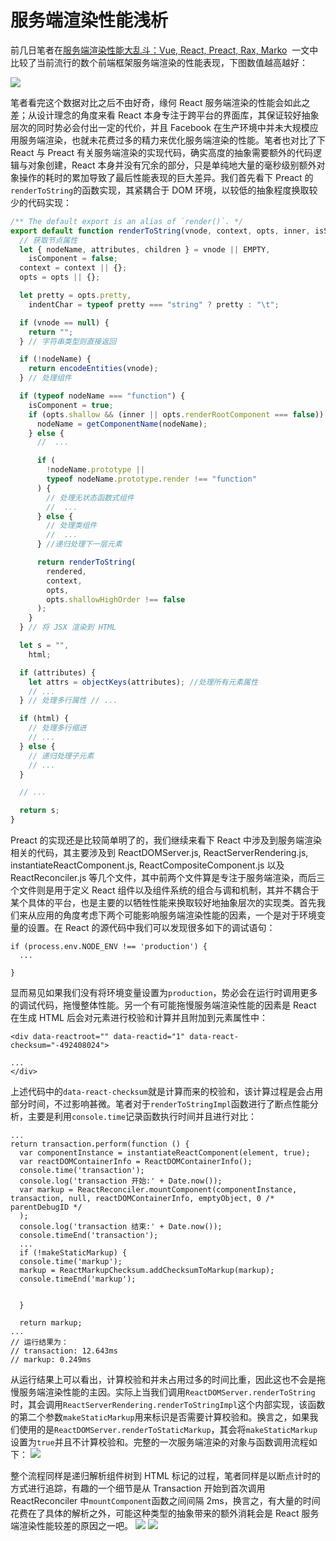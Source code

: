 # 服务端渲染性能浅析

前几日笔者在[服务端渲染性能大乱斗：Vue, React, Preact, Rax, Marko](https://zhuanlan.zhihu.com/p/25003814)  一文中比较了当前流行的数个前端框架服务端渲染的性能表现，下图数值越高越好：

![](https://coding.net/u/hoteam/p/Cache/git/raw/master/2017/2/1/QQ20170205-0111.png)

笔者看完这个数据对比之后不由好奇，缘何 React 服务端渲染的性能会如此之差；从设计理念的角度来看 React 本身专注于跨平台的界面库，其保证较好抽象层次的同时势必会付出一定的代价，并且 Facebook 在生产环境中并未大规模应用服务端渲染，也就未花费过多的精力来优化服务端渲染的性能。笔者也对比了下 React 与 Preact 有关服务端渲染的实现代码，确实高度的抽象需要额外的代码逻辑与对象创建，React 本身并没有冗余的部分，只是单纯地大量的毫秒级别额外对象操作的耗时的累加导致了最后性能表现的巨大差异。我们首先看下 Preact 的`renderToString`的函数实现，其紧耦合于 DOM 环境，以较低的抽象程度换取较少的代码实现：

```js
/** The default export is an alias of `render()`. */
export default function renderToString(vnode, context, opts, inner, isSvgMode) {
  // 获取节点属性
  let { nodeName, attributes, children } = vnode || EMPTY,
    isComponent = false;
  context = context || {};
  opts = opts || {};

  let pretty = opts.pretty,
    indentChar = typeof pretty === "string" ? pretty : "\t";

  if (vnode == null) {
    return "";
  } // 字符串类型则直接返回

  if (!nodeName) {
    return encodeEntities(vnode);
  } // 处理组件

  if (typeof nodeName === "function") {
    isComponent = true;
    if (opts.shallow && (inner || opts.renderRootComponent === false)) {
      nodeName = getComponentName(nodeName);
    } else {
      //  ...

      if (
        !nodeName.prototype ||
        typeof nodeName.prototype.render !== "function"
      ) {
        // 处理无状态函数式组件
        //  ...
      } else {
        // 处理类组件
        //  ...
      } //递归处理下一层元素

      return renderToString(
        rendered,
        context,
        opts,
        opts.shallowHighOrder !== false
      );
    }
  } // 将 JSX 渲染到 HTML

  let s = "",
    html;

  if (attributes) {
    let attrs = objectKeys(attributes); //处理所有元素属性
    // ...
  } // 处理多行属性 // ...

  if (html) {
    // 处理多行缩进
    // ...
  } else {
    // 递归处理子元素
    // ...
  }

  // ...

  return s;
}
```

Preact 的实现还是比较简单明了的，我们继续来看下 React 中涉及到服务端渲染相关的代码，其主要涉及到 ReactDOMServer.js, ReactServerRendering.js, instantiateReactComponent.js, ReactCompositeComponent.js 以及 ReactReconciler.js 等几个文件，其中前两个文件算是专注于服务端渲染，而后三个文件则是用于定义 React 组件以及组件系统的组合与调和机制，其并不耦合于某个具体的平台，也是主要的以牺牲性能来换取较好地抽象层次的实现类。首先我们来从应用的角度考虑下两个可能影响服务端渲染性能的因素，一个是对于环境变量的设置。在 React 的源代码中我们可以发现很多如下的调试语句：

```
if (process.env.NODE_ENV !== 'production') {
  ...

}

```

显而易见如果我们没有将环境变量设置为`production`，势必会在运行时调用更多的调试代码，拖慢整体性能。另一个有可能拖慢服务端渲染性能的因素是 React 在生成 HTML 后会对元素进行校验和计算并且附加到元素属性中：

```
<div data-reactroot="" data-reactid="1" data-react-checksum="-492408024">

...
</div>
```

上述代码中的`data-react-checksum`就是计算而来的校验和，该计算过程是会占用部分时间，不过影响甚微。笔者对于`renderToStringImpl`函数进行了断点性能分析，主要是利用`console.time`记录函数执行时间并且进行对比：

```
...
return transaction.perform(function () {
  var componentInstance = instantiateReactComponent(element, true);
  var reactDOMContainerInfo = ReactDOMContainerInfo();
  console.time('transaction');
  console.log('transaction 开始:' + Date.now());
  var markup = ReactReconciler.mountComponent(componentInstance, transaction, null, reactDOMContainerInfo, emptyObject, 0 /* parentDebugID */
  );
  console.log('transaction 结束:' + Date.now());
  console.timeEnd('transaction');
  ...
  if (!makeStaticMarkup) {
  console.time('markup');
  markup = ReactMarkupChecksum.addChecksumToMarkup(markup);
  console.timeEnd('markup');


  }

  return markup;
...
// 运行结果为：
// transaction: 12.643ms
// markup: 0.249ms
```

从运行结果上可以看出，计算校验和并未占用过多的时间比重，因此这也不会是拖慢服务端渲染性能的主因。实际上当我们调用`ReactDOMServer.renderToString`时，其会调用`ReactServerRendering.renderToStringImpl`这个内部实现，该函数的第二个参数`makeStaticMarkup`用来标识是否需要计算校验和。换言之，如果我们使用的是`ReactDOMServer.renderToStaticMarkup`，其会将`makeStaticMarkup`设置为`true`并且不计算校验和。完整的一次服务端渲染的对象与函数调用流程如下：
![](https://coding.net/u/hoteam/p/Cache/git/raw/master/2017/2/1/renderToString.png)

整个流程同样是递归解析组件树到 HTML 标记的过程，笔者同样是以断点计时的方式进行追踪，有趣的一个细节是从 Transaction 开始到首次调用 ReactReconciler 中`mountComponent`函数之间间隔 2ms，换言之，有大量的时间花费在了具体的解析之外，可能这种类型的抽象带来的额外消耗会是 React 服务端渲染性能较差的原因之一吧。
![](https://coding.net/u/hoteam/p/Cache/git/raw/master/2017/2/1/QQ20170206-0react.png)
![](https://coding.net/u/hoteam/p/Cache/git/raw/master/2017/2/1/QQ20170206-0preact.png)
